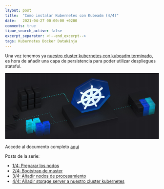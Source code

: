 ```yaml
---
layout: post
title:  "Cómo instalar Kubernetes con Kubeadm (4/4)"
date:   2021-04-27 00:00:00 +0200
comments: true
tipue_search_active: false
excerpt_separator: <!--end_excerpt-->
tags: Kubernetes Docker DataNinja
---
```


Una vez tenemos ya [nuestro cluster kubernetes con kubeadm terminado](https://enriquecatala.com/2021/03/30/instalar-cluster-kubernetes-kubeadm.html), es hora de añadir una capa de persistencia para poder utilizar despliegues stateful. 

[![kubeadm](/img/posts/kubeadm/arc.png)](https://blogvisionarios.com/e-learning/cloud/como-anadir-storage-server-cluster-kubernetes/)

<!--end_excerpt-->

Accede al documento completo [aqui](https://blogvisionarios.com/e-learning/cloud/como-anadir-storage-server-cluster-kubernetes/)

Posts de la serie:
- [1/4: Preparar los nodos](https://enriquecatala.com/2021/03/30/instalar-cluster-kubernetes-kubeadm.html)
- [2/4: Bootstrap de master](https://enriquecatala.com/2021/04/08/kubernetes-master-bootstap-kubeadm.html)
- [3/4: Añadir nodos de procesamiento](https://enriquecatala.com/2021/04/12/kubernetes-inicializar-nodos-procesamiento.html)
- [4/4: Añadir storage server a nuestro cluster kubernetes](https://enriquecatala.com/2021/04/26/kubernetes-a%C3%B1adir-persistencia.html)

